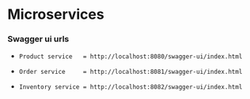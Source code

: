 # Microservices

### Swagger ui urls
*     Product service   = http://localhost:8080/swagger-ui/index.html
*     Order service     = http://localhost:8081/swagger-ui/index.html
*     Inventory service = http://localhost:8082/swagger-ui/index.html